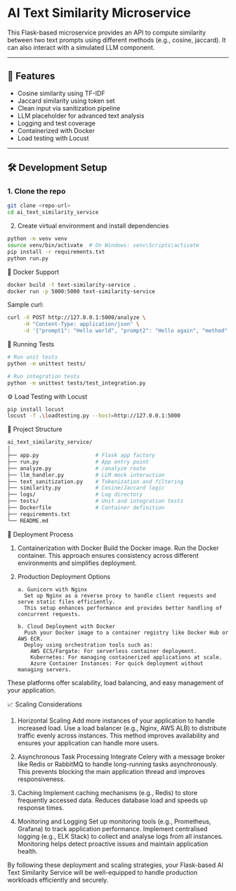 # AI Text Similarity Microservice

This Flask-based microservice provides an API to compute similarity between two text prompts using different methods (e.g., cosine, jaccard). It can also interact with a simulated LLM component.

---

## 🚀 Features

- Cosine similarity using TF-IDF
- Jaccard similarity using token set
- Clean input via sanitization pipeline
- LLM placeholder for advanced text analysis
- Logging and test coverage
- Containerized with Docker
- Load testing with Locust

---

## 🛠️ Development Setup

### 1. Clone the repo
```bash
git clone <repo-url>
cd ai_text_similarity_service
```
2. Create virtual environment and install dependencies
```bash
python -m venv venv
source venv/bin/activate  # On Windows: venv\Scripts\activate
pip install -r requirements.txt
python run.py
```

🐳 Docker Support
```bash
docker build -t text-similarity-service .
docker run -p 5000:5000 text-similarity-service
```

Sample curl:

```bash
curl -X POST http://127.0.0.1:5000/analyze \
     -H "Content-Type: application/json" \
     -d '{"prompt1": "Hello world", "prompt2": "Hello again", "method": "cosine"}'
```

🧪 Running Tests
```bash
# Run unit tests
python -m unittest tests/

# Run integration tests
python -m unittest tests/test_integration.py
```


⚙️ Load Testing with Locust
```bash
pip install locust
locust -f .\loadtesting.py --host=http://127.0.0.1:5000
```

📂 Project Structure
```bash
ai_text_similarity_service/
│
├── app.py                  # Flask app factory
├── run.py                  # App entry point
├── analyze.py              # /analyze route
├── llm_handler.py          # LLM mock interaction
├── text_sanitization.py    # Tokenization and filtering
├── similarity.py           # Cosine/Jaccard logic
├── logs/                   # Log directory
├── tests/                  # Unit and integration tests
├── Dockerfile              # Container definition
├── requirements.txt
└── README.md
```

🚀 Deployment Process
1. Containerization with Docker
  Build the Docker image.
  Run the Docker container.
  This approach ensures consistency across different environments and simplifies deployment.

2. Production Deployment Options
   
       a. Gunicorn with Nginx
         Set up Nginx as a reverse proxy to handle client requests and serve static files efficiently.
         This setup enhances performance and provides better handling of concurrent requests.
         
       b. Cloud Deployment with Docker
         Push your Docker image to a container registry like Docker Hub or AWS ECR.
         Deploy using orchestration tools such as:
           AWS ECS/Fargate: For serverless container deployment.
           Kubernetes: For managing containerized applications at scale.
           Azure Container Instances: For quick deployment without managing servers.
    
  These platforms offer scalability, load balancing, and easy management of your application.

📈 Scaling Considerations
1. Horizontal Scaling
  Add more instances of your application to handle increased load.
  Use a load balancer (e.g., Nginx, AWS ALB) to distribute traffic evenly across instances.
  This method improves availability and ensures your application can handle more users.

2. Asynchronous Task Processing
  Integrate Celery with a message broker like Redis or RabbitMQ to handle long-running tasks asynchronously.
  This prevents blocking the main application thread and improves responsiveness.

3. Caching
  Implement caching mechanisms (e.g., Redis) to store frequently accessed data.
  Reduces database load and speeds up response times.

4. Monitoring and Logging
  Set up monitoring tools (e.g., Prometheus, Grafana) to track application performance.
  Implement centralised logging (e.g., ELK Stack) to collect and analyse logs from all instances.
  Monitoring helps detect proactive issues and maintain application health.

By following these deployment and scaling strategies, your Flask-based AI Text Similarity Service will be well-equipped to handle production workloads efficiently and securely.







